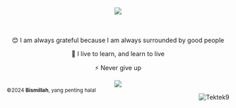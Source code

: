 <h1 align="center">
    <img src="https://readme-typing-svg.herokuapp.com/?font=Righteous&size=35&center=true&vCenter=true&width=500&height=70&duration=4000&lines=Hi+There!+👋;+I'm+Taukhid+Aji+Nurwijayadi!;+I+am+a+freelancer;" />
</h1>
<br/>
<div align="center">

😊 I am always grateful because I am always surrounded by good people


🌱 I live to learn, and learn to live


⚡ Never give up

</div>
 
<div align="center"> 
    <a href="https://www.linkedin.com/in/taukhid-ajin" target="_blank">
        <img src="https://img.shields.io/badge/LinkedIn-0077B5?style=for-the-badge&logo=linkedin&logoColor=white" target="_blank" />
    </a>
</div>

<footer style="display: flex; justify-content: space-between;">
    <td align="left">
        <small>©2024 <strong>Bismillah</strong>, yang penting halal</small>    
    </td>
    <td align="right">
        <p> <img src="https://komarev.com/ghpvc/?username=Tektek9&label=Profile%20views&color=0e75b6&style=flat" alt="Tektek9" /> </p>
    </td>
</footer>
